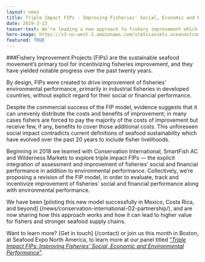 ```yaml
---
layout: news
title: Triple Impact FIPs - Improving Fisheries' Social, Economic and Environmental Performance
date: 2019-3-13
teaser-text: We’re leading a new approach to fishery improvement which provides better incentives and value for fisheries and helps strengthen and lower the risk for sustainable seafood supply.
hero-image: https://s3-us-west-2.amazonaws.com/staticassets.oceanoutcomes.org/news+and+analysis/hero+images/triple-impact-fips-session-boston-2019-hero.jpg
featured: TRUE
---
```

###Fishery Improvement Projects (FIPs) are the sustainable seafood movement’s primary tool for incentivizing fisheries improvement, and they have yielded notable progress over the past twenty years.

By design, FIPs were created to drive improvement of fisheries’ environmental performance, primarily in industrial fisheries in developed countries, without explicit regard for their social or financial performance.

Despite the commercial success of the FIP model, evidence suggests that it can unevenly distribute the costs and benefits of improvement; in many cases fishers are forced to pay the majority of the costs of improvement but receive few, if any, benefits to cover those additional costs. This unforeseen social impact contradicts current definitions of seafood sustainability which have evolved over the past 20 years to include fisher livelihoods.

Beginning in 2018 we teamed with Conservation International, SmartFish AC and Wilderness Markets to explore triple impact FIPs — the explicit integration of assessment and improvement of fisheries’ social and financial performance in addition to environmental performance. Collectively, we’re proposing a revision of the FIP model, in order to evaluate, track and incentivize improvement of fisheries’ social and financial performance along with environmental performance.

We have been [piloting this new model successfully in Mexico, Costa Rica, and beyond] (/news/conservation-international-O2-partnership/), and are now sharing how this approach works and how it can lead to higher value for fishers and stronger seafood supply chains.

Want to learn more? [Get in touch] (/contact) or join us this month in Boston, at Seafood Expo North America, to learn more at our panel titled <a href="https://www.seafoodexpo.com/north-america/session/triple-impact-fips-finding-and-capturing-value-to-accelerate-fisheries-improvement/" target="_blank">“*Triple Impact FIPs: Improving Fisheries’ Social, Economic and Environmental Performance*"</a>.
